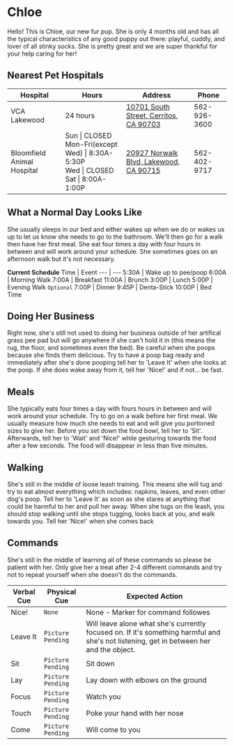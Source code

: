 # Chloe
Hello! This is Chloe, our new fur pup. She is only 4 months old and has all the typical characteristics of any good puppy out there: playful, cuddly, and lover of all stinky socks. She is pretty great and we are super thankful for your help caring for her!

## Nearest Pet Hospitals
Hospital | Hours | Address | Phone
--- | --- | --- | ---
VCA Lakewood | 24 hours | [10701 South Street, Cerritos, CA 90703](https://www.google.com/maps/place/VCA+Lakewood+Animal+Hospital/@33.8587397,-118.1165978,15z/data=!3m1!4b1!4m5!3m4!1s0x80dd2d7ee7762463:0xc48fffdbccc38c1!8m2!3d33.85874!4d-118.107843) | 562-926-3600
Bloomfield Animal Hospital | Sun \| CLOSED<br>Mon-Fri(except Wed) \| 8:30A-5:30P<br>Wed \| CLOSED<br>Sat \| 8:00A-1:00P | [20927 Norwalk Blvd, Lakewood, CA 90715](https://www.google.com/maps/place/Bloomfield+Animal+Hospital/@33.8393271,-118.0744912,17z/data=!3m1!4b1!4m5!3m4!1s0x80dd2dc944386467:0xfb658e07eda2d3bc!8m2!3d33.8393052!4d-118.072237) | 562-402-9717

## What a Normal Day Looks Like
She usually sleeps in our bed and either wakes up when we do or wakes us up to let us know she needs to go to the bathroom. We'll then go for a walk then have her first meal. She eat four times a day with four hours in between and will work around your schedule. She sometimes goes on an afternoon walk but it's not necessary.

**Current Schedule**
Time | Event
--- | ---
5:30A | Wake up to pee/poop
6:00A | Morning Walk
7:00A | Breakfast
11:00A | Brunch
3:00P | Lunch
5:00P | Evening Walk `Optional`
7:00P | Dinner
9:45P | Denta-Stick
10:00P | Bed Time

## Doing Her Business
Right now, she's still not used to doing her business outside of her artifical grass pee pad but will go anywhere if she can't hold it in (this means the rug, the floor, and sometimes even the bed). Be careful when she poops because she finds them delicious. Try to have a poop bag ready and immediately after she's done pooping tell her to 'Leave It' when she looks at the poop. If she does wake away from it, tell her 'Nice!' and if not... be fast.

## Meals
She typically eats four times a day with fours hours in between and will work around your schedule. Try to go on a walk before her first meal. We usually measure how much she needs to eat and will give you portioned sizes to give her. Before you set down the food bowl, tell her to 'Sit'.  Afterwards, tell her to 'Wait' and 'Nice!' while gesturing towards the food after a few seconds. The food will disappear in less than five minutes.

## Walking
She's still in the middle of loose leash training. This means she will tug and try to eat almost everything which includes: napkins, leaves, and even other dog's poop. Tell her to 'Leave It' as soon as she stares at anything that could be harmful to her and pull her away. When she tugs on the leash, you should stop walking until she stops tugging, looks back at you, and walk towards you. Tell her 'Nice!' when she comes back

## Commands
She's still in the middle of learning all of these commands so please be patient with her. Only give her a treat after 2-4 different commands and try not to repeat yourself when she doesn't do the commands.

Verbal Cue | Physical Cue | Expected Action
--- | --- | ---
Nice! | `None` | None - Marker for command followes
Leave It | `Picture Pending` | Will leave alone what she's currently focused on. If it's something harmful and she's not listening, get in between her and the object.
Sit | `Picture Pending` | Sit down
Lay | `Picture Pending` | Lay down with elbows on the ground
Focus | `Picture Pending` | Watch you
Touch | `Picture Pending` | Poke your hand with her nose
Come | `Picture Pending` | Will come to you
